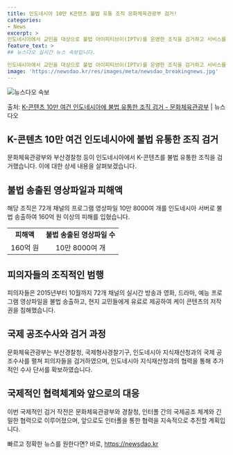 ```yaml
---
title: 인도네시아 10만 K콘텐츠 불법 유통 조직 문화체육관광부 검거!
categories:
- News
excerpt: >
인도네시아에서 교민을 대상으로 불법 아이피티브이(IPTV)를 운영한 조직을 검거하고 서비스를 중단시켰다. 이…
feature_text: >
## 뉴스다오 실시간 뉴스 속보입니다.

인도네시아에서 교민을 대상으로 불법 아이피티브이(IPTV)를 운영한 조직을 검거하고 서비스를 중단시켰다. 이…
image: 'https://newsdao.kr/res/images/meta/newsdao_breakingnews.jpg'
---
```


![뉴스다오 속보](https://newsdao.kr/res/images/meta/newsdao_breakingnews.jpg)

<p>출처: <a href="https://newsdao.kr/2722" rel="dofollow">K-콘텐츠 10만 여건 인도네시아에 불법 유통한 조직 검거 - 문화체육관광부</a> | 뉴스다오</p>

<h2 data-ke-size="size26">K-콘텐츠 10만 여건 인도네시아에 불법 유통한 조직 검거</h2>
<p data-ke-size="size16">문화체육관광부와 부산경찰청 등이 인도네시아에서 K-콘텐츠를 불법 유통한 조직을 검거했습니다. 이에 대한 상세 내용을 살펴보겠습니다.</p>

<h2 data-ke-size="size24">불법 송출된 영상파일과 피해액</h2>
<p data-ke-size="size16">해당 조직은 72개 채널의 프로그램 영상파일 10만 8000여 개를 인도네시아 서버로 불법 송출하여 160억 원 이상의 피해를 입혔습니다.</p>

<table>
    <tr>
        <td style="text-align: center; height: 17px;"><b>피해액</b></td>
        <td style="text-align: center; height: 17px;"><b>불법 송출된 영상파일 수</b></td>
    </tr>
    <tr>
        <td style="text-align: center; height: 17px;">160억 원</td>
        <td style="text-align: center; height: 17px;">10만 8000여 개</td>
    </tr>
</table>

<h2 data-ke-size="size24">피의자들의 조직적인 범행</h2>
<p data-ke-size="size16">피의자들은 2015년부터 10월까지 72개 채널의 실시간 방송과 영화, 드라마, 예능 프로그램 영상파일을 불법 송출하고, 현지 교민들에게 유료로 제공하여 케이 콘텐츠의 저작권을 침해했습니다.</p>

<h2 data-ke-size="size24">국제 공조수사와 검거 과정</h2>
<p data-ke-size="size16">문화체육관광부는 부산경찰청, 국제형사경찰기구, 인도네시아 지식재산청과의 국제 공조수사를 펼쳐 피의자들을 검거하였으며, 인도네시아 지식재산청과의 협력을 통해 추가적인 수사 단서를 확보하였습니다.</p>

<h2 data-ke-size="size24">국제적인 협력체계와 앞으로의 대응</h2>
<p data-ke-size="size16">이번 국제적인 검거 작전은 문화체육관광부와 경찰청, 인터폴 간의 국제공조 체계와 긴밀한 협력으로 이루어졌으며, 앞으로도 인터폴을 통한 협력을 지속적으로 추진할 계획입니다.</p>
 

빠르고 정확한 뉴스를 원한다면? 바로, <a href="https://newsdao.kr" rel="dofollow">https://newsdao.kr</a>


    
